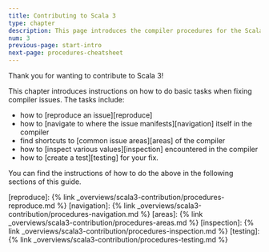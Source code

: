 ```yaml
---
title: Contributing to Scala 3
type: chapter
description: This page introduces the compiler procedures for the Scala 3 compiler.
num: 3
previous-page: start-intro
next-page: procedures-cheatsheet
---
```


Thank you for wanting to contribute to Scala 3!

This chapter introduces instructions
on how to do basic tasks when fixing compiler issues. The tasks include:
- how to [reproduce an issue][reproduce]
- how to [navigate to where the issue manifests][navigation] itself in the compiler
- find shortcuts to [common issue areas][areas] of the compiler
- how to [inspect various values][inspection] encountered in the compiler
- how to [create a test][testing] for your fix.

You can find the instructions of how to do the above in the following sections of this guide.

[reproduce]: {% link _overviews/scala3-contribution/procedures-reproduce.md %}
[navigation]: {% link _overviews/scala3-contribution/procedures-navigation.md %}
[areas]: {% link _overviews/scala3-contribution/procedures-areas.md %}
[inspection]: {% link _overviews/scala3-contribution/procedures-inspection.md %}
[testing]: {% link _overviews/scala3-contribution/procedures-testing.md %}
